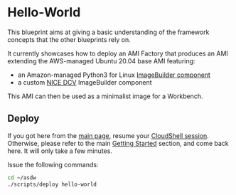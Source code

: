 # Hello-World

This blueprint aims at giving a basic understanding of the framework concepts that the other blueprints rely on.

It currently showcases how to deploy an AMI Factory that produces an AMI extending the AWS-managed Ubuntu 20.04 base AMI featuring:
- an Amazon-managed Python3 for Linux [ImageBuilder component](https://docs.aws.amazon.com/imagebuilder/latest/userguide/manage-components.html)
- a custom [NICE DCV](https://docs.aws.amazon.com/dcv/latest/adminguide/what-is-dcv.html) ImageBuilder component 

This AMI can then be used as a minimalist image for a Workbench.

## Deploy

If you got here from the [main page](../../README.md), resume your [CloudShell session](https://console.aws.amazon.com/cloudshell/home#). Otherwise, please refer to the main [Getting Started](../../README.md#getting-started) section, and come back here. It will only take a few minutes.

Issue the following commands:

```sh
cd ~/asdw
./scripts/deploy hello-world
```

